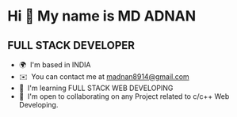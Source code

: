 Hi 👋 My name is MD ADNAN
=========================

FULL STACK DEVELOPER
--------------------

*   🌍  I'm based in INDIA
*   ✉️  You can contact me at [madnan8914@gmail.com](mailto:madnan8914@gmail.com)
*   🧠  I'm learning FULL STACK WEB DEVELOPING
*   🤝  I'm open to collaborating on any Project related to c/c++ Web Developing.
